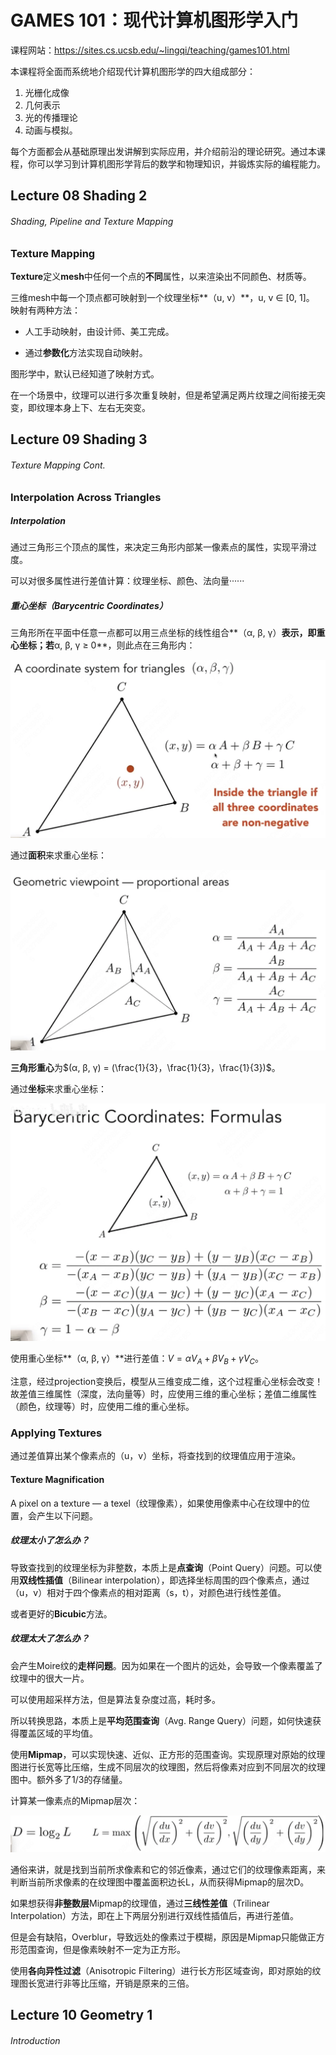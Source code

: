 # GAMES 101：现代计算机图形学入门

课程网站：https://sites.cs.ucsb.edu/~lingqi/teaching/games101.html

本课程将全面而系统地介绍现代计算机图形学的四大组成部分：

1. 光栅化成像
2. 几何表示
3. 光的传播理论
4. 动画与模拟。

每个方面都会从基础原理出发讲解到实际应用，并介绍前沿的理论研究。通过本课程，你可以学习到计算机图形学背后的数学和物理知识，并锻炼实际的编程能力。

## Lecture 08 Shading 2 

###### Shading, Pipeline and Texture Mapping

 

### Texture Mapping

**Texture**定义**mesh**中任何一个点的**不同**属性，以来渲染出不同颜色、材质等。

三维mesh中每一个顶点都可映射到一个纹理坐标**（u, v）**，u, v ∈ [0, 1]。  映射有两种方法：

- 人工手动映射，由设计师、美工完成。

- 通过**参数化**方法实现自动映射。

图形学中，默认已经知道了映射方式。

在一个场景中，纹理可以进行多次重复映射，但是希望满足两片纹理之间衔接无突变，即纹理本身上下、左右无突变。 

## Lecture 09 Shading 3 

###### Texture Mapping Cont.

### Interpolation Across Triangles

##### Interpolation

通过三角形三个顶点的属性，来决定三角形内部某一像素点的属性，实现平滑过度。

可以对很多属性进行差值计算：纹理坐标、颜色、法向量······

##### 重心坐标（Barycentric Coordinates）

三角形所在平面中任意一点都可以用三点坐标的线性组合**（α, β, γ）**表示，即重心坐标；若**α, β, γ ≥ 0**，则此点在三角形内：

![1](./image/1.png)

通过**面积**来求重心坐标：

![2](./image/2.png)

**三角形重心**为$(α, β, γ) = (\frac{1}{3}，\frac{1}{3}，\frac{1}{3})$。

通过**坐标**来求重心坐标：

![3](./image/3.png)

使用重心坐标**（α, β, γ）**进行差值：$V = αV_A + βV_B + γV_C$。 

注意，经过projection变换后，模型从三维变成二维，这个过程重心坐标会改变！故差值三维属性（深度，法向量等）时，应使用三维的重心坐标；差值二维属性（颜色，纹理等）时，应使用二维的重心坐标。

### Applying Textures

通过差值算出某个像素点的（u，v）坐标，将查找到的纹理值应用于渲染。

#### Texture Magnification 

A pixel on a texture — a texel（纹理像素），如果使用像素中心在纹理中的位置，会产生以下问题。

##### 纹理太小了怎么办？

导致查找到的纹理坐标为非整数，本质上是**点查询**（Point Query）问题。可以使用**双线性插值**（Bilinear interpolation），即选择坐标周围的四个像素点，通过（u，v）相对于四个像素点的相对距离（s，t），对颜色进行线性差值。

或者更好的**Bicubic**方法。

##### 纹理太大了怎么办？

会产生Moire纹的**走样问题**。因为如果在一个图片的远处，会导致一个像素覆盖了纹理中的很大一片。

可以使用超采样方法，但是算法复杂度过高，耗时多。

所以转换思路，本质上是**平均范围查询**（Avg. Range Query）问题，如何快速获得覆盖区域的平均值。

使用**Mipmap**，可以实现快速、近似、正方形的范围查询。实现原理对原始的纹理图进行长宽等比压缩，生成不同层次的纹理图，然后将像素对应到不同层次的纹理图中。额外多了1/3的存储量。

计算某一像素点的Mipmap层次：

![4](./image/4.png)

通俗来讲，就是找到当前所求像素和它的邻近像素，通过它们的纹理像素距离，来判断当前所求像素的在纹理图中覆盖面积边长L，从而获得Mipmap的层次D。

如果想获得**非整数层**Mipmap的纹理值，通过**三线性差值**（Trilinear Interpolation）方法，即在上下两层分别进行双线性插值后，再进行差值。

但是会有缺陷，Overblur，导致远处的像素过于模糊，原因是Mipmap只能做正方形范围查询，但是像素映射不一定为正方形。

使用**各向异性过滤**（Anisotropic Filtering）进行长方形区域查询，即对原始的纹理图长宽进行非等比压缩，开销是原来的三倍。

## Lecture 10 Geometry 1

###### Introduction 